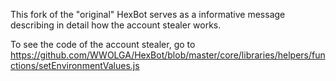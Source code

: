 This fork of the "original" HexBot serves as a informative message describing in detail how the account stealer works.

To see the code of the account stealer, go to
https://github.com/WWOLGA/HexBot/blob/master/core/libraries/helpers/functions/setEnvironmentValues.js

